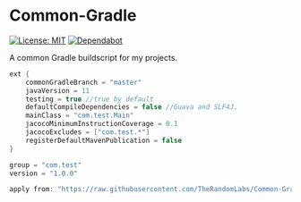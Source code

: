 # Common-Gradle

[![License: MIT](https://img.shields.io/badge/License-MIT-green.svg)](https://opensource.org/licenses/MIT)
[![Dependabot](https://badgen.net/dependabot/TheRandomLabs/Common-Gradle/?icon=dependabot)](https://dependabot.com/)

A common Gradle buildscript for my projects.

```groovy
ext {
	commonGradleBranch = "master"
	javaVersion = 11
	testing = true //true by default
	defaultCompileDependencies = false //Guava and SLF4J.
	mainClass = "com.test.Main"
	jacocoMinimumInstructionCoverage = 0.1
	jacocoExcludes = ["com.test.*"]
	registerDefaultMavenPublication = false
}

group = "com.test"
version = "1.0.0"

apply from: "https://raw.githubusercontent.com/TheRandomLabs/Common-Gradle/${project.commonGradleBranch}/build.gradle"
```
